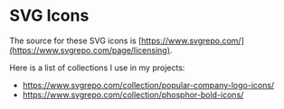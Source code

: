 # SVG Icons

The source for these SVG icons is [https://www.svgrepo.com/](https://www.svgrepo.com/page/licensing).

Here is a list of collections I use in my projects:

- https://www.svgrepo.com/collection/popular-company-logo-icons/
- https://www.svgrepo.com/collection/phosphor-bold-icons/